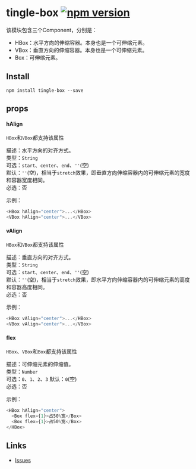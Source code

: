 # tingle-box [![npm version](https://badge.fury.io/js/tingle-box.svg)](http://badge.fury.io/js/tingle-box)

该模块包含三个Component，分别是：

* HBox：水平方向的伸缩容器。本身也是一个可伸缩元素。
* VBox：垂直方向的伸缩容器。本身也是一个可伸缩元素。
* Box：可伸缩元素。

## Install

```
npm install tingle-box --save
```

## props

#### hAlign

`HBox`和`VBox`都支持该属性

描述：水平方向的对齐方式。  
类型：`String`  
可选：`start`、`center`、`end`、`''`(空)  
默认：`''`(空)，相当于`stretch`效果，即垂直方向伸缩容器内的可伸缩元素的宽度和容器宽度相同。  
必选：否

示例：

```js
<HBox hAlign="center">...</HBox>
<VBox hAlign="center">...</VBox>
```

#### vAlign

`HBox`和`VBox`都支持该属性

描述：垂直方向的对齐方式。  
类型：`String`  
可选：`start`、`center`、`end`、`''`(空)   
默认：`''`(空)，相当于`stretch`效果，即水平方向伸缩容器内的可伸缩元素的高度和容器高度相同。  
必选：否

示例：

```js
<HBox vAlign="center">...</HBox>
<VBox vAlign="center">...</VBox>
```

#### flex

`HBox`、`VBox`和`Box`都支持该属性

描述：可伸缩元素的伸缩值。  
类型：`Number`  
可选：`0`、`1`、`2`、`3` 
默认：`0`(空)  
必选：否

示例：

```js
<HBox hAlign="center">
  <Box flex={1}>占50%宽</Box>
  <Box flex={1}>占50%宽</Box>
</HBox>
```

## Links

- [Issues](http://github.com/tinglejs/tingle-box/issues)
